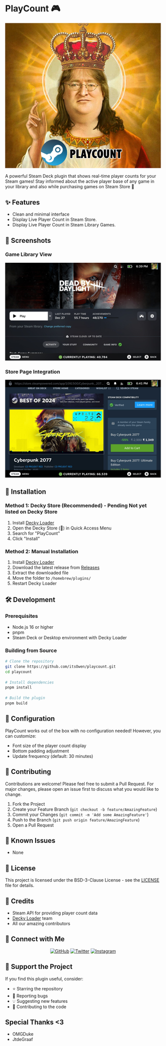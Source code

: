 # PlayCount 🎮 

<img src="/assets/playcount-logo.png" alt="PlayCount Banner"/>

A powerful Steam Deck plugin that shows real-time player counts for your Steam games! Stay informed about the active player base of any game in your library and also while purchasing games on Steam Store 👥

## ✨ Features

- Clean and minimal interface
- Display Live Player Count in Steam Store.
- Display Live Player Count in Steam Library Games.

## 📸 Screenshots

### Game Library View
<img src="/assets/PlayCount1.jpg" alt="Count1"/>

### Store Page Integration
<img src="/assets/PlayCount.jpg" alt="Count2"/>

## 🚀 Installation

### Method 1: Decky Store (Recommended) - Pending Not yet listed on Decky Store
1. Install [Decky Loader](https://github.com/SteamDeckHomebrew/decky-loader)
2. Open the Decky Store (🛒) in Quick Access Menu
3. Search for "PlayCount"
4. Click "Install"

### Method 2: Manual Installation
1. Install [Decky Loader](https://github.com/SteamDeckHomebrew/decky-loader)
2. Download the latest release from [Releases](https://github.com/itsOwen/playcount-decky/releases)
3. Extract the downloaded file
4. Move the folder to `/homebrew/plugins/`
5. Restart Decky Loader

## 🛠️ Development

### Prerequisites
- Node.js 16 or higher
- pnpm
- Steam Deck or Desktop environment with Decky Loader

### Building from Source
```bash
# Clone the repository
git clone https://github.com/itsOwen/playcount.git
cd playcount

# Install dependencies
pnpm install

# Build the plugin
pnpm build
```

## 🔧 Configuration

PlayCount works out of the box with no configuration needed! However, you can customize:
- Font size of the player count display
- Bottom padding adjustment
- Update frequency (default: 30 minutes)

## 🤝 Contributing

Contributions are welcome! Please feel free to submit a Pull Request. For major changes, please open an issue first to discuss what you would like to change.

1. Fork the Project
2. Create your Feature Branch (`git checkout -b feature/AmazingFeature`)
3. Commit your Changes (`git commit -m 'Add some AmazingFeature'`)
4. Push to the Branch (`git push origin feature/AmazingFeature`)
5. Open a Pull Request

## 🐛 Known Issues

- None

## 📝 License

This project is licensed under the BSD-3-Clause License - see the [LICENSE](LICENSE) file for details.

## 🌟 Credits

- Steam API for providing player count data
- [Decky Loader](https://github.com/SteamDeckHomebrew/decky-loader) team
- All our amazing contributors

## 📱 Connect with Me

<div align="center">

[![GitHub](https://img.shields.io/badge/GitHub-100000?style=for-the-badge&logo=github&logoColor=white)](https://github.com/itsOwen)
[![Twitter](https://img.shields.io/badge/Twitter-1DA1F2?style=for-the-badge&logo=twitter&logoColor=white)](https://twitter.com/owensingh_)
[![Instagram](https://img.shields.io/badge/Instagram-E4405F?style=for-the-badge&logo=instagram&logoColor=white)](https://instagram.com/owensingh_)

</div>

## 💖 Support the Project

If you find this plugin useful, consider:
- ⭐ Starring the repository
- 🐛 Reporting bugs
- 💡 Suggesting new features
- 🤝 Contributing to the code

## Special Thanks <3

- OMGDuke
- JtdeGraaf
